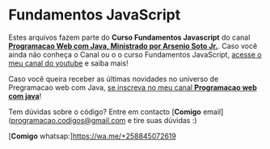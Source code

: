 # Fundamentos JavaScript

Estes arquivos fazem parte do **Curso Fundamentos Javascript** do canal [**Programacao Web com Java, Ministrado por Arsenio Soto Jr.**](https://www.youtube.com/channel/UCgKRxXinXCr7ZaXq5s_yhCw).
Caso você ainda não conheça o Canal ou o o curso Fundamentos JavaScript, [acesse o meu canal do youtube](https://www.youtube.com/playlist?list=PLr3InLLDg-fooMHlkUb4idJunUVs-LBUe) e saiba mais!

Caso você queira receber as últimas novidades no universo de Pregramacao web com Java, [se inscreva no meu canal **Programacao web com java**](https://www.youtube.com/channel/UCgKRxXinXCr7ZaXq5s_yhCw)! 

Tem dúvidas sobre o código? Entre em contacto [**Comigo** email](programacao.codigos@gmail.com e tire suas dúvidas :)

[**Comigo** whatsap:]https://wa.me/+258845072619
